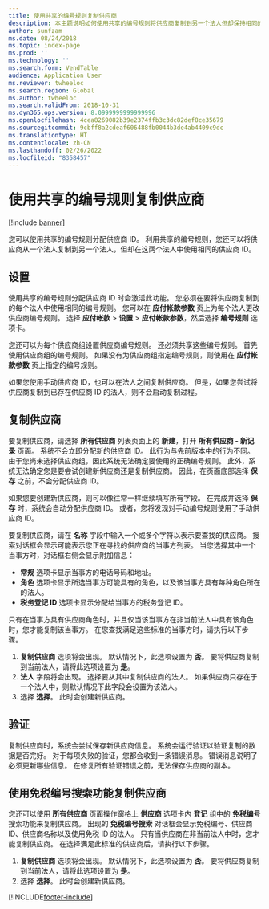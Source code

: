 ```yaml
---
title: 使用共享的编号规则复制供应商
description: 本主题说明如何使用共享的编号规则将供应商复制到另一个法人但却保持相同的供应商 ID。
author: sunfzam
ms.date: 08/24/2018
ms.topic: index-page
ms.prod: ''
ms.technology: ''
ms.search.form: VendTable
audience: Application User
ms.reviewer: twheeloc
ms.search.region: Global
ms.author: twheeloc
ms.search.validFrom: 2018-10-31
ms.dyn365.ops.version: 8.0999999999999996
ms.openlocfilehash: 4cea8269082b39e2374ffb3c3dc82def8ce35679
ms.sourcegitcommit: 9cbff8a2cdeaf606488fb0044b3de4ab4409c9dc
ms.translationtype: HT
ms.contentlocale: zh-CN
ms.lasthandoff: 02/26/2022
ms.locfileid: "8358457"
---
```

# <a name="copy-vendors-by-using-shared-number-sequences"></a>使用共享的编号规则复制供应商

[!include [banner](../includes/banner.md)]

您可以使用共享的编号规则分配供应商 ID。 利用共享的编号规则，您还可以将供应商从一个法人复制到另一个法人，但却在这两个法人中使用相同的供应商 ID。

## <a name="setup"></a>设置

使用共享的编号规则分配供应商 ID 时会激活此功能。 您必须在要将供应商复制到的每个法人中使用相同的编号规则。 您可以在 **应付帐款参数** 页上为每个法人更改供应商编号规则。 选择 **应付帐款** \> **设置** \> **应付帐款参数**，然后选择 **编号规则** 选项卡。

您还可以为每个供应商组设置供应商编号规则。 还必须共享这些编号规则。 首先使用供应商组的编号规则。 如果没有为供应商组指定编号规则，则使用在 **应付帐款参数** 页上指定的编号规则。

如果您使用手动供应商 ID，也可以在法人之间复制供应商。 但是，如果您尝试将供应商复制到已存在供应商 ID 的法人，则不会启动复制过程。

## <a name="copy-a-vendor"></a>复制供应商

要复制供应商，请选择 **所有供应商** 列表页面上的 **新建**，打开 **所有供应商 - 新记录** 页面。 系统不会立即分配新的供应商 ID。 此行为与先前版本中的行为不同。 由于您尚未选择供应商组，因此系统无法确定要使用的正确编号规则。 此外，系统无法确定您是要尝试创建新供应商还是复制供应商。 因此，在页面底部选择 **保存** 之前，不会分配供应商 ID。

如果您要创建新供应商，则可以像往常一样继续填写所有字段。 在完成并选择 **保存** 时，系统会自动分配供应商 ID。 或者，您将发现对手动编号规则使用了手动供应商 ID。

要复制供应商，请在 **名称** 字段中输入一个或多个字符以表示要查找的供应商。 搜索对话框会显示可能表示您正在寻找的供应商的当事方列表。 当您选择其中一个当事方时，对话框右侧会显示附加信息：

- **常规** 选项卡显示当事方的电话号码和地址。
- **角色** 选项卡显示所选当事方可能具有的角色，以及该当事方具有每种角色所在的法人。
- **税务登记 ID** 选项卡显示分配给当事方的税务登记 ID。

只有在当事方具有供应商角色时，并且仅当该当事方在非当前法人中具有该角色时，您才能复制该当事方。 在您查找满足这些标准的当事方时，请执行以下步骤。

1. **复制供应商** 选项将会出现。 默认情况下，此选项设置为 **否**。 要将供应商复制到当前法人，请将此选项设置为 **是**。 
2. **法人** 字段将会出现。 选择要从其中复制供应商的法人。 如果供应商只存在于一个法人中，则默认情况下此字段会设置为该法人。
3. 选择 **选择**。 此时会创建新供应商。

## <a name="validation"></a>验证

复制供应商时，系统会尝试保存新供应商信息。 系统会运行验证以验证复制的数据是否完好。 对于每项失败的验证，您都会收到一条错误消息。 错误消息说明了必须更新哪些信息。 在修复所有验证错误之前，无法保存供应商的副本。

## <a name="copy-a-vendor-by-using-the-tax-exempt-number-search-feature"></a>使用免税编号搜索功能复制供应商

您还可以使用 **所有供应商** 页面操作窗格上 **供应商** 选项卡内 **登记** 组中的 **免税编号** 搜索功能来复制供应商。 出现的 **免税编号搜索** 对话框会显示免税编号、供应商 ID、供应商名称以及使用免税 ID 的法人。 只有当供应商在非当前法人中时，您才能复制供应商。 在选择满足此标准的供应商后，请执行以下步骤。

1. **复制供应商** 选项将会出现。 默认情况下，此选项设置为 **否**。 要将供应商复制到当前法人，请将此选项设置为 **是**。
2. 选择 **选择**。 此时会创建新供应商。


[!INCLUDE[footer-include](../../includes/footer-banner.md)]
